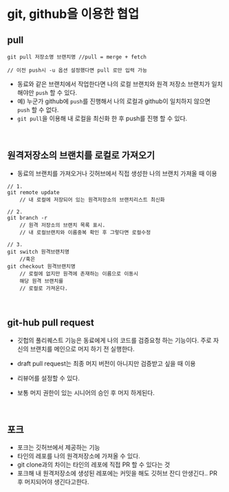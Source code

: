 # git, github을 이용한 협업

## pull

```
git pull 저장소명 브랜치명 //pull = merge + fetch

// 이전 push시 -u 옵션 설정했다면 pull 로만 입력 가능
```

- 동료와 같은 브랜치에서 작업한다면 나의 로컬 브랜치와 원격 저장소 브랜치가 일치 해야만 `push` 할 수 있다.
- 예) 누군가 github에 `push`를 진행해서 나의 로컬과 github이 일치하지 않으면 `push` 할 수 없다.
- `git pull`을 이용해 내 로컬을 최신화 한 후 push를 진행 할 수 있다.

<br>

## 원격저장소의 브랜치를 로컬로 가져오기

- 동료의 브랜치를 가져오거나 깃허브에서 직접 생성한 나의 브랜치 가져올 때 이용

```
// 1.
git remote update
    // 내 로컬에 저장되어 있는 원격저장소의 브랜치리스트 최신화

// 2.
git branch -r
    // 원격 저장소의 브랜치 목록 표시.
    // 내 로컬브랜치와 이름중복 확인 후 그렇다면 로컬수정

// 3.
git switch 원격브랜치명
    //혹은
git checkout 원격브랜치명
    // 로컬에 없지만 원격에 존재하는 이름으로 이동시
    해당 원격 브랜치를
    // 로컬로 가져온다.

```

<br>

## git-hub pull request

- 깃헙의 풀리퀘스트 기능은 동료에게 나의 코드를 검증요청 하는 기능이다. 주로 자신의 브랜치를 메인으로 머지 하기 전 실행한다.

- draft pull request는 최종 머지 버전이 아니지만 검증받고 싶을 때 이용

- 리뷰어를 설정할 수 있다.

- 보통 머지 권한이 있는 시니어의 승인 후 머지 하게된다.

<br>

## 포크

- 포크는 깃허브에서 제공하는 기능
- 타인의 레포를 나의 원격저장소에 가져올 수 있다.
- git clone과의 차이는 타인의 레포에 직접 PR 할 수 있다는 것
- 포크해 내 원격저장소에 생성된 레포에는 커밋을 해도 깃허브 잔디 안생긴다.. PR 후 머지되어야 생긴다고한다.
